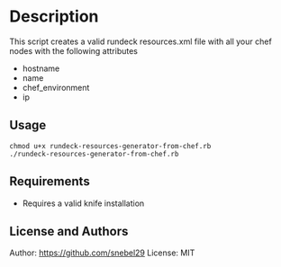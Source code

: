 Description
=====================
This script creates a valid rundeck resources.xml file with all your chef nodes with the following attributes
- hostname
- name
- chef_environment
- ip

Usage
-----
```
chmod u+x rundeck-resources-generator-from-chef.rb
./rundeck-resources-generator-from-chef.rb
```
Requirements
------------
- Requires a valid knife installation
 
License and Authors
-------------------
Author: https://github.com/snebel29
License: MIT
